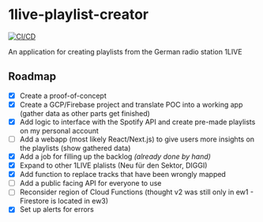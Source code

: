 # 1live-playlist-creator

[![CI/CD](https://github.com/DerLev/1live-playlist-creator/actions/workflows/integration-deployment.yml/badge.svg?branch=main&event=push)](https://github.com/DerLev/1live-playlist-creator/actions/workflows/integration-deployment.yml)

An application for creating playlists from the German radio station 1LIVE

## Roadmap

- [x] Create a proof-of-concept
- [x] Create a GCP/Firebase project and translate POC into a working app (gather data as other parts get finished)
- [x] Add logic to interface with the Spotify API and create pre-made playlists on my personal account
- [ ] Add a webapp (most likely React/Next.js) to give users more insights on the playlists (show gathered data)
- [x] Add a job for filling up the backlog *(already done by hand)*
- [x] Expand to other 1LIVE plalists (Neu für den Sektor, DIGGI)
- [x] Add function to replace tracks that have been wrongly mapped
- [ ] Add a public facing API for everyone to use
- [ ] Reconsider region of Cloud Functions (thought v2 was still only in ew1 - Firestore is located in ew3)
- [x] Set up alerts for errors
